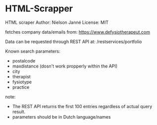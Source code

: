 # HTML-Scrapper
HTML scraper
Author: Nielson Janné
License: MIT

fetches company data/emails from:
https://www.defysiotherapeut.com

Data can be requested through REST API at:
/restservices/portfolio

Known search parameters:
* postalcode
* maxdistance (dosn't work propperly within the API)
* city
* therapist
* fysiotype
* practice

note: 
* The REST API returns the first 100 entries regardless of actual query result.
* parameters should be in Dutch language/names
